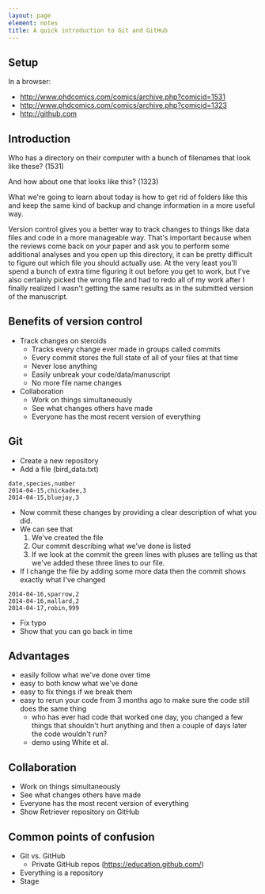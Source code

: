 ```yaml
---
layout: page
element: notes
title: A quick introduction to Git and GitHub
---
```


## Setup

In a browser:

* http://www.phdcomics.com/comics/archive.php?comicid=1531
* http://www.phdcomics.com/comics/archive.php?comicid=1323
* http://github.com

## Introduction

Who has a directory on their computer with a bunch of filenames that look like
these? (1531)

And how about one that looks like this? (1323)

What we're going to learn about today is how to get rid of folders like this and
keep the same kind of backup and change information in a more useful way.

Version control  gives you a better way to track changes to things like data
files and code in a more manageable way. That's important because when the
reviews come back on your paper and ask you to perform some additional analyses
and you open up this directory, it can be pretty difficult to figure out which
file you should actually use. At the very least you'll spend a bunch of extra
time figuring it out before you get to work, but I've also certainly picked the
wrong file and had to redo all of my work after I finally realized I wasn't
getting the same results as in the submitted version of the manuscript.

## Benefits of version control

* Track changes on steroids
    * Tracks every change ever made in groups called commits
	* Every commit stores the full state of all of your files at that time
    * Never lose anything
	* Easily unbreak your code/data/manuscript
	* No more file name changes
* Collaboration
    * Work on things simultaneously
	* See what changes others have made
	* Everyone has the most recent version of everything

## Git

* Create a new repository
* Add a file (bird_data.txt)

```
date,species,number
2014-04-15,chickadee,3
2014-04-15,bluejay,3
```

* Now commit these changes by providing a clear description of what you did.
* We can see that
    1. We've created the file
    2. Our commit describing what we've done is listed
	3. If we look at the commit the green lines with pluses are telling us that 
      we've added these three lines to our file.
* If I change the file by adding some more data then the commit shows exactly
  what I've changed

```
2014-04-16,sparrow,2
2014-04-16,mallard,2
2014-04-17,robin,999
```

* Fix typo
* Show that you can go back in time

## Advantages

* easily follow what we've done over time
* easy to both know what we've done
* easy to fix things if we break them
* easy to rerun your code from 3 months ago to make sure the code still does the
  same thing
  * who has ever had code that worked one day, you changed a few things that
    shouldn't hurt anything and then a couple of days later the code wouldn't run?
  * demo using White et al.


## Collaboration

* Work on things simultaneously
* See what changes others have made
* Everyone has the most recent version of everything
* Show Retriever repository on GitHub

## Common points of confusion

* Git vs. GitHub
  * Private GitHub repos (https://education.github.com/)
* Everything is a repository
* Stage
